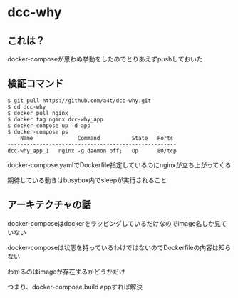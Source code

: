 # dcc-why

## これは？
docker-composeが思わぬ挙動をしたのでとりあえずpushしておいた

## 検証コマンド

```
$ git pull https://github.com/a4t/dcc-why.git
$ cd dcc-why
$ docker pull nginx
$ docker tag nginx dcc-why_app
$ docker-compose up -d app
$ docker-compose ps
    Name              Command          State   Ports
-----------------------------------------------------
dcc-why_app_1   nginx -g daemon off;   Up      80/tcp
```

docker-compose.yamlでDockerfile指定しているのにnginxが立ち上がってくる

期待している動きはbusybox内でsleepが実行されること

## アーキテクチャの話

docker-composeはdockerをラッピングしているだけなのでimage名しか見ていない

docker-composeは状態を持っているわけではないのでDockerfileの内容は知らない

わかるのはimageが存在するかどうかだけ

つまり、docker-compose build appすれば解決
